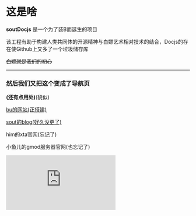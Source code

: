 # 这是啥

**soutDocjs** 是一个为了装B而诞生的项目

该工程有助于构建人类共同体的开源精神与白嫖艺术相对技术的结合，Docjs的存在使Github上又多了一个垃圾储存库

~~白嫖就是我们的初心~~

-------------------

### 然后我们又把这个变成了导航页

**(还有点用处)**(貌似)

[bu的网站(正搭建)](https://syybu.mikamika.ga)

[sout的blog(好久没更了)](https://blog.mikamika.top/)

him的xta官网(忘记了)

小鱼儿的gmod服务器官网(也忘记了)

![gugugu](https://www.rrll.cc/tuceng/ecy.php)
